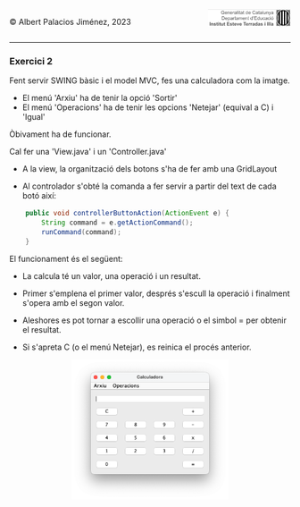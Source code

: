 <div style="display: flex; width: 100%;">
    <div style="flex: 1; padding: 0px;">
        <p>© Albert Palacios Jiménez, 2023</p>
    </div>
    <div style="flex: 1; padding: 0px; text-align: right;">
        <img src="../../assets/ieti.png" height="32" alt="Logo de IETI" style="max-height: 32px;">
    </div>
</div>
<hr/>

### Exercici 2

Fent servir SWING bàsic i el model MVC, fes una calculadora com la imatge.

* El menú 'Arxiu' ha de tenir la opció 'Sortir'
* El menú 'Operacions' ha de tenir les opcions 'Netejar' (equival a C) i 'Igual'

Òbivament ha de funcionar.

Cal fer una 'View.java' i un 'Controller.java'

* A la view, la organització dels botons s'ha de fer amb una GridLayout

* Al controlador s'obté la comanda a fer servir a partir del text de cada botó així:

```java
    public void controllerButtonAction(ActionEvent e) {
        String command = e.getActionCommand();
        runCommand(command);
    }
```

El funcionament és el següent:

- La calcula té un valor, una operació i un resultat.

- Primer s'emplena el primer valor, després s'escull la operació i finalment s'opera amb el segon valor. 

- Aleshores es pot tornar a escollir una operació o el simbol = per obtenir el resultat.

- Si s'apreta C (o el menú Netejar), es reinica el procés anterior.

<center><img src="./captura.png" height="250" alt="Calculadora" style="max-height: 250px;"></center>

